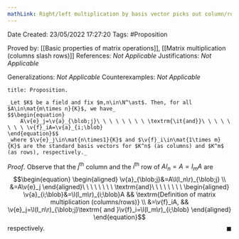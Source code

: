 ```yaml
---
mathLink: Right/left multiplication by basis vector picks out column/row
---
```


<div class="topSpace"></div>

Date Created: 23/05/2022 17:27:20
Tags: #Proposition

Proved by: [[Basic properties of matrix operations]], [[Matrix multiplication (columns slash rows)]]
References: _Not Applicable_
Justifications: _Not Applicable_

Generalizations: _Not Applicable_
Counterexamples: _Not Applicable_

``` ad-Proposition
title: Proposition.

_Let $K$ be a field and fix $m,n\in\N^\ast$. Then, for all $A\in\mat{m\times n}{K}$, we have_
$$\begin{equation}
    A\v{e}_j=\v{a}_{\blob;j}\ \ \ \ \ \ \ \ \textrm{\it{and}}\ \ \ \ \ \ \ \ \v{f}_iA=\v{a}_{i;\blob}
\end{equation}$$
_where $\v{e}_j\in\mat{n\times1}{K}$ and $\v{f}_i\in\mat{1\times m}{K}$ are the standard basis vectors for $K^n$ (as columns) and $K^m$ (as rows), respectively._

```

_Proof_. Observe that the $j^\textrm{th}$ column and the $i^\textrm{th}$ row of $AI_n=A=I_mA$ are
$$\begin{equation}
    \begin{aligned}
        \v{a}_{\blob;j}&=A\l(I_n\r)_{\blob;j} \\
        &=A\v{e}_j
    \end{aligned}\ \ \ \ \ \ \ \ \textrm{and}\ \ \ \ \ \ \ \ 
    \begin{aligned}
        \v{a}_{i;\blob}&=\l(I_m\r)_{i;\blob}A && \textrm{Definition of matrix multiplication (columns/rows)} \\
        &=\v{f}_iA, && \v{e}_j=\l(I_n\r)_{\blob;j}\textrm{ and }\v{f}_i=\l(I_m\r)_{i;\blob}
    \end{aligned}
\end{equation}$$
respectively.<span style="float:right;">$\blacksquare$</span>
